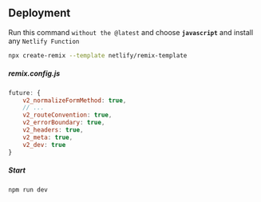 ## Deployment

Run this command `without the @latest` and choose **`javascript`** and install any `Netlify Function`

```bash
npx create-remix --template netlify/remix-template
```

##### remix.config.js

```js
future: {
    v2_normalizeFormMethod: true,
    // ...
    v2_routeConvention: true,
    v2_errorBoundary: true,
    v2_headers: true,
    v2_meta: true,
    v2_dev: true
}
```

##### Start

```bash
npm run dev
```
